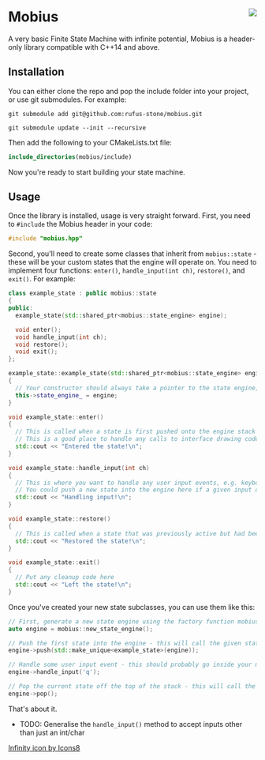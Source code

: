 # Mobius <img align="right" src="https://img.icons8.com/dotty/80/000000/infinity.png">
A very basic Finite State Machine with infinite potential, Mobius is a header-only library compatible with C++14 and above.

## Installation

You can either clone the repo and pop the include folder into your project, or use git submodules. For example:

```shell
git submodule add git@github.com:rufus-stone/mobius.git

git submodule update --init --recursive
```

Then add the following to your CMakeLists.txt file:

```cmake
include_directories(mobius/include)
```

Now you're ready to start building your state machine.

## Usage

Once the library is installed, usage is very straight forward. First, you need to `#include` the Mobius header in your code:

```cpp
#include "mobius.hpp"
```

Second, you'll need to create some classes that inherit from `mobius::state` - these will be your custom states that the engine will operate on. You need to implement four functions: `enter()`, `handle_input(int ch)`, `restore()`, and `exit()`. For example:

```cpp
class example_state : public mobius::state
{
public:
  example_state(std::shared_ptr<mobius::state_engine> engine);

  void enter();
  void handle_input(int ch);
  void restore();
  void exit();
};

example_state::example_state(std::shared_ptr<mobius::state_engine> engine)
{
  // Your constructor should always take a pointer to the state engine, in order to allow this state to push/pop other states to/from the engine
  this->state_engine_ = engine;
}

void example_state::enter()
{
  // This is called when a state is first pushed onto the engine stack
  // This is a good place to handle any calls to interface drawing code, etc.
  std::cout << "Entered the state!\n";
}

void example_state::handle_input(int ch)
{
  // This is where you want to handle any user input events, e.g. keyboard presses
  // You could push a new state into the engine here if a given input occurs, or pop the current state off the stack
  std::cout << "Handling input!\n";
}

void example_state::restore()
{
  // This is called when a state that was previously active but had been made inactive is brought back to the fore
  std::cout << "Restored the state!\n";
}

void example_state::exit()
{
  // Put any cleanup code here
  std::cout << "Left the state!\n";
}
```

Once you've created your new state subclasses, you can use them like this:


```cpp
// First, generate a new state engine using the factory function mobius::new_state_engine(). This will return a std::shared_ptr to the engine
auto engine = mobius::new_state_engine();

// Push the first state into the engine - this will call the given stat's enter() method, and this will become the active state
engine->push(std::make_unique<example_state>(engine));

// Handle some user input event - this should probably go inside your main event loop
engine->handle_input('q');

// Pop the current state off the top of the stack - this will call the state's exit() method
engine->pop();

```

That's about it.

- TODO: Generalise the `handle_input()` method to accept inputs other than just an int/char






<a href="https://icons8.com/icon/78039/infinity">Infinity icon by Icons8</a>
